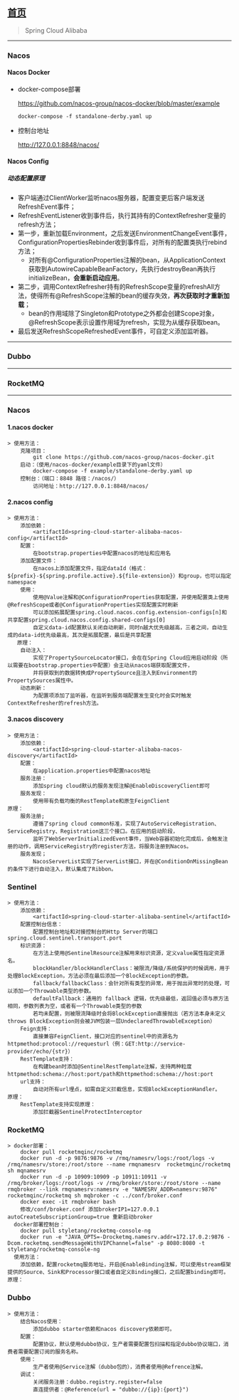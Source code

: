 ## [首页](https://kingkh1995.github.io/blog/)
> Spring Cloud Alibaba

***

### Nacos

#### Nacos Docker

- docker-compose部署
    
    https://github.com/nacos-group/nacos-docker/blob/master/example

    ```
    docker-compose -f standalone-derby.yaml up
    ```
- 控制台地址

    http://127.0.0.1:8848/nacos/

#### Nacos Config

##### **动态配置原理**

- 客户端通过ClientWorker监听nacos服务器，配置变更后客户端发送RefreshEvent事件；
- RefreshEventListener收到事件后，执行其持有的ContextRefresher变量的refresh方法；
- 第一步，重新加载Environment，之后发送EnvironmentChangeEvent事件，ConfigurationPropertiesRebinder收到事件后，对所有的配置类执行rebind方法；
    - 对所有@ConfigurationProperties注解的bean，从ApplicationContext获取到AutowireCapableBeanFactory，先执行destroyBean再执行initializeBean，**会重新启动应用**。
- 第二步，调用ContextRefresher持有的RefreshScope变量的refreshAll方法，使得所有@RefreshScope注解的bean的缓存失效，**再次获取时才重新加载**；
    - bean的作用域除了Singleton和Prototype之外都会创建Scope对象，@RefreshScope表示设置作用域为refresh，实现为从缓存获取bean。
- 最后发送RefreshScopeRefreshedEvent事件，可自定义添加监听器。

***

### Dubbo

***

### RocketMQ

***

### Nacos
#### 1.nacos docker
    > 使用方法：
        克隆项目：
            git clone https://github.com/nacos-group/nacos-docker.git
        启动：（使用/nacos-docker/example目录下的yaml文件）
            docker-compose -f example/standalone-derby.yaml up
        控制台：（端口：8848 路径：/nacos/）
            访问地址：http://127.0.0.1:8848/nacos/
            
#### 2.nacos config   
    > 使用方法：
        添加依赖：
            <artifactId>spring-cloud-starter-alibaba-nacos-config</artifactId>
        配置：
            在bootstrap.properties中配置nacos的地址和应用名
        添加配置文件：
            在nacos上添加配置文件，指定dataId（格式：${prefix}-${spring.profile.active}.${file-extension}）和group，也可以指定namespace
        使用：
            使用@Value注解和@ConfigurationProperties获取配置，并使用配置类上使用@RefreshScope或者@ConfigurationProperties实现配置实时刷新
            可以添加拓展配置spring.cloud.nacos.config.extension-configs[n]和共享配置spring.cloud.nacos.config.shared-configs[0]
            自定义data-id配置默认关闭自动刷新，同时n越大优先级越高，三者之间，自动生成的data-id优先级最高，其次是拓展配置，最后是共享配置
       原理：
        自动注入：
            实现了PropertySourceLocator接口，会在在Spring Cloud应用启动阶段（所以需要在bootstrap.properties中配置）会主动从nacos端获取配置文件，
            并将获取到的数据转换成PropertySource且注入到Environment的PropertySources属性中。
        动态刷新：
            为配置项添加了监听器，在监听到服务端配置发生变化时会实时触发ContextRefresher的refresh方法。
            
#### 3.nacos discovery
    > 使用方法：
        添加依赖：
            <artifactId>spring-cloud-starter-alibaba-nacos-discovery</artifactId> 
        配置：
            在application.properties中配置nacos地址
        服务注册：
            添加spring cloud默认的服务发现注解@EnableDiscoveryClient即可
        服务发现：
            使用带有负载均衡的RestTemplate和原生FeignClient
    原理：
        服务注册;
            遵循了spring cloud common标准，实现了AutoServiceRegistration、ServiceRegistry、Registration这三个接口。在应用的启动阶段，
            监听了WebServerInitializedEvent事件，当Web容器初始化完成后，会触发注册的动作，调用ServiceRegistry的register方法，将服务注册到Nacos。
        服务发现；
            NacosServerList实现了ServerList接口，并在@ConditionOnMissingBean的条件下进行自动注入，默认集成了Ribbon。
          
### Sentinel
    > 使用方法：
        添加依赖：
            <artifactId>spring-cloud-starter-alibaba-sentinel</artifactId>
        配置控制台信息：
            配置控制台地址和对接控制台的Http Server的端口spring.cloud.sentinel.transport.port
        标识资源：
            在方法上使用@SentinelResource注解用来标识资源，定义value属性指定资源名。
            blockHandler/blockHandlerClass：被限流/降级/系统保护的时候调用，用于处理BlockException，方法必须在最后添加一个BlockException的参数。
            fallback/fallbackClass：会针对所有类型的异常，用于抛出异常时的处理，可以添加一个Throwable类型的参数。
            defaultFallback：通用的 fallback 逻辑，优先级最低，返回值必须与原方法相同，参数列表为空，或者有一个Throwable类型的参数
            若均未配置，则被限流降级时会将BlockException直接抛出（若方法本身未定义 throws BlockException则会被JVM包装一层UndeclaredThrowableException）
        Feign支持：
            直接兼容FeignClient，接口对应的sentinel中的资源名为httpmethod:protocol://requesturl（例：GET:http://service-provider/echo/{str}）
        RestTemplate支持：
            在构建bean时添加@SentinelRestTemplate注解，支持两种粒度httpmethod:schema://host:port/path和httpmethod:schema://host:port
        url支持：
            自动对所有url埋点，如需自定义拦截信息，实现BlockExceptionHandler。
    原理：
        RestTemplate支持实现原理：
            添加拦截器SentinelProtectInterceptor
            
### RocketMQ
    > docker部署：
        docker pull rocketmqinc/rocketmq
        docker run -d -p 9876:9876 -v /rmq/namesrv/logs:/root/logs -v /rmq/namesrv/store:/root/store --name rmqnamesrv  rocketmqinc/rocketmq sh mqnamesrv
        docker run -d -p 10909:10909 -p 10911:10911 -v /rmq/broker/logs:/root/logs -v /rmq/broker/store:/root/store --name rmqbroker --link rmqnamesrv:namesrv -e "NAMESRV_ADDR=namesrv:9876" rocketmqinc/rocketmq sh mqbroker -c ../conf/broker.conf 
        docker exec -it rmqbroker bash
        修改/conf/broker.conf 添加brokerIP1=127.0.0.1 autoCreateSubscriptionGroup=true 重新启动broker
      docker部署控制台：
        docker pull styletang/rocketmq-console-ng
        docker run -e "JAVA_OPTS=-Drocketmq.namesrv.addr=172.17.0.2:9876 -Dcom.rocketmq.sendMessageWithVIPChannel=false" -p 8080:8080 -t styletang/rocketmq-console-ng
      使用方法：
        添加依赖，配置rocketmq服务地址，开启@EnableBinding注解，可以使用stream框架提供的Source、Sink和Processor接口或者自定义Binding接口，之后配置binding即可。
    原理：
        
### Dubbo
    > 使用方法：
        结合Nacos使用：
            添加dubbo starter依赖和nacos discovery依赖即可。
        配置：
            配置协议，默认使用dubbo协议，生产者需要配置包扫描和指定dubbo协议端口，消费者需要配置订阅的服务名称。
        使用：
            生产者使用@Service注解（dubbo包的），消费者使用@Refrence注解。
        调试：
            关闭服务注册：dubbo.registry.register=false
            直连提供者：@Reference(url = "dubbo://{ip}:{port}")
